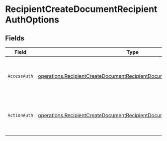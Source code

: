 # RecipientCreateDocumentRecipientAuthOptions


## Fields

| Field                                                                                                                                                                | Type                                                                                                                                                                 | Required                                                                                                                                                             | Description                                                                                                                                                          |
| -------------------------------------------------------------------------------------------------------------------------------------------------------------------- | -------------------------------------------------------------------------------------------------------------------------------------------------------------------- | -------------------------------------------------------------------------------------------------------------------------------------------------------------------- | -------------------------------------------------------------------------------------------------------------------------------------------------------------------- |
| `AccessAuth`                                                                                                                                                         | [operations.RecipientCreateDocumentRecipientDocumentsRecipientsAccessAuth](../../models/operations/recipientcreatedocumentrecipientdocumentsrecipientsaccessauth.md) | :heavy_check_mark:                                                                                                                                                   | The type of authentication required for the recipient to access the document.                                                                                        |
| `ActionAuth`                                                                                                                                                         | [operations.RecipientCreateDocumentRecipientDocumentsRecipientsActionAuth](../../models/operations/recipientcreatedocumentrecipientdocumentsrecipientsactionauth.md) | :heavy_check_mark:                                                                                                                                                   | The type of authentication required for the recipient to sign the document.                                                                                          |